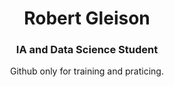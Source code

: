 <h1 align="center">Robert Gleison</h1>
<h3 align="center">IA and Data Science Student</h3>


<p align="center">Github only for training and praticing.</p>

<div align="center">
<!--   <img height="200em" src="https://github-readme-stats.vercel.app/api/top-langs/?username=RobertGleison&layout=compact&langs_count=20&theme=tokyonight"/> -->
</div>


